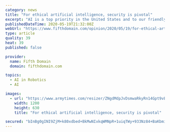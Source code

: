```yaml
---
category: news
title: "For ethical artificial intelligence, security is pivotal"
excerpt: "AI is a top priority in the United States and to our friendly foreign partners, but potential adversaries will make the pursuit of finding ways to compromise these systems a top priority of their own."
publishedDateTime: 2020-05-19T21:32:00Z
webUrl: "https://www.fifthdomain.com/opinion/2020/05/19/for-ethical-artificial-intelligence-security-is-pivotal/"
type: article
quality: 39
heat: 39
published: false

provider:
  name: Fifth Domain
  domain: fifthdomain.com

topics:
  - AI in Robotics
  - AI

images:
  - url: "https://www.armytimes.com/resizer/ZNgdMdpJvDsmwaRkyRn14Gpt9vE=/1200x630/filters:quality(100)/cloudfront-us-east-1.images.arcpublishing.com/mco/GCAL2AIX2BEJJK3TMYLCARSZIM.jpg"
    width: 1200
    height: 630
    title: "For ethical artificial intelligence, security is pivotal"

secured: "bInBg0gINI9ZjM+k80xdbed+BkMwNIxkqWMNpR+1uiqTWy+933Nz84+BaKbmiptKy4nyl03zRqKpVF5KDm1afBz2C8Gmpwyyf7zpP7RUCK+eLOern8M0TbsXuvPy2YMzC3cnXF1M1Lg+q2DCwt3Vg1+FIWYxmXPdLy2pUYNL+AD5RxfrOXH/Inu7uUTQtNEzn1DPXpuuAtTLY4napg7XtxkjO4NqKfl3r07h/xZOaBOoB7hUn0d7Cyu9ytca0EPZvkEgJUgjuEgJ2COWZRlqeQzNSMwY5Xj/r9F84A8bRywDPUg783xifhvnpD8n9MAhy54ZMAUjERgIr4LgXbu8EE2yqzSrbS9crD9SVu96Sve6iJWphJs1fOTAyx4scP2GNgc8I95cauZQwwMGDhfGkANXlgmt5XnWHqvL74LBj6lxEwa7/sPpzds4ITE1ZPdUxe/fcLCYUmQuuopWtn3KTfAzymolSS3KGTBLzGKXMRY=;qLgsz8xsDVsMunZVVteRLw=="
---
```


